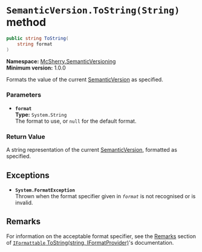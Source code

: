 # `SemanticVersion.ToString(String)` method

```c#
public string ToString(
    string format
)
```

**Namespace:** [McSherry.SemanticVersioning][1]  
**Minimum version:** 1.0.0

[1]: ../

Formats the value of the current [SemanticVersion][2] as
specified.

[2]: ./


### Parameters

- **`format`**  
  **Type:** `System.String`  
  The format to use, or `null` for the default format.
  
  
### Return Value

A string representation of the current [SemanticVersion][2],
formatted as specified.


## Exceptions

- **`System.FormatException`**  
  Thrown when the format specifier given in _`format`_ is
  not recognised or is invalid.
  
  
## Remarks

For information on the acceptable format specifier, see the
[Remarks][3] section of [`IFormattable` ToString(string, IFormatProvider)][4]'s
documentation.

[3]: ./IFormattable.ToString(String,IFormatProvider).md#remarks
[4]: ./IFormattable.ToString(String,IFormatProvider)